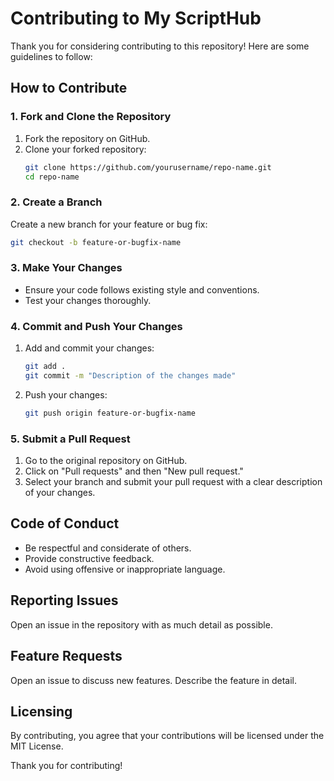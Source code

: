 # Contributing to My ScriptHub

Thank you for considering contributing to this repository! Here are some guidelines to follow:

## How to Contribute

### 1. Fork and Clone the Repository
1. Fork the repository on GitHub.
2. Clone your forked repository:
    ```bash
    git clone https://github.com/yourusername/repo-name.git
    cd repo-name
    ```

### 2. Create a Branch
Create a new branch for your feature or bug fix:
```bash
git checkout -b feature-or-bugfix-name
```

### 3. Make Your Changes
- Ensure your code follows existing style and conventions.
- Test your changes thoroughly.

### 4. Commit and Push Your Changes
1. Add and commit your changes:
    ```bash
    git add .
    git commit -m "Description of the changes made"
    ```
2. Push your changes:
    ```bash
    git push origin feature-or-bugfix-name
    ```

### 5. Submit a Pull Request
1. Go to the original repository on GitHub.
2. Click on "Pull requests" and then "New pull request."
3. Select your branch and submit your pull request with a clear description of your changes.

## Code of Conduct
- Be respectful and considerate of others.
- Provide constructive feedback.
- Avoid using offensive or inappropriate language.

## Reporting Issues
Open an issue in the repository with as much detail as possible.

## Feature Requests
Open an issue to discuss new features. Describe the feature in detail.

## Licensing
By contributing, you agree that your contributions will be licensed under the MIT License.

Thank you for contributing!

